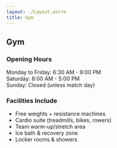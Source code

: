 ```yaml
---
layout: ./Layout.astro
title: Gym
---
```


## Gym

### Opening Hours

Monday to Friday: 6:30 AM - 9:00 PM  
Saturday: 8:00 AM - 5:00 PM  
Sunday: Closed (unless match day)

### Facilities Include

- Free weights + resistance machines
- Cardio suite (treadmills, bikes, rowers)
- Team warm-up/stretch area
- Ice bath & recovery zone
- Locker rooms & showers
